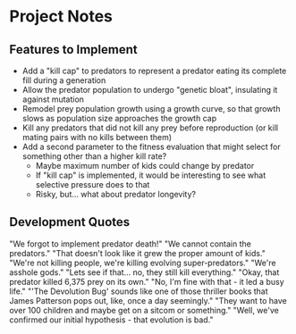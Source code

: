 # Project Notes

## Features to Implement

* Add a "kill cap" to predators to represent a predator eating its complete fill during a generation
* Allow the predator population to undergo "genetic bloat", insulating it against mutation
* Remodel prey population growth using a growth curve, so that growth slows as population size approaches the growth cap
* Kill any predators that did not kill any prey before reproduction (or kill mating pairs with no kills between them)
* Add a second parameter to the fitness evaluation that might select for something other than a higher kill rate?
  * Maybe maximum number of kids could change by predator
  * If "kill cap" is implemented, it would be interesting to see what selective pressure does to that
  * Risky, but... what about predator longevity?

## Development Quotes

"We forgot to implement predator death!"
"We cannot contain the predators."
"That doesn't look like it grew the proper amount of kids."
"We're not killing people, we're killing evolving super-predators."
"We're asshole gods."
"Lets see if that... no, they still kill everything."
"Okay, that predator killed 6,375 prey on its own."  "No, I'm fine with that - it led a busy life."
"'The Devolution Bug' sounds like one of those thriller books that James Patterson pops out, like, once a day seemingly."
"They want to have over 100 children and maybe get on a sitcom or something."
"Well, we've confirmed our initial hypothesis - that evolution is bad."